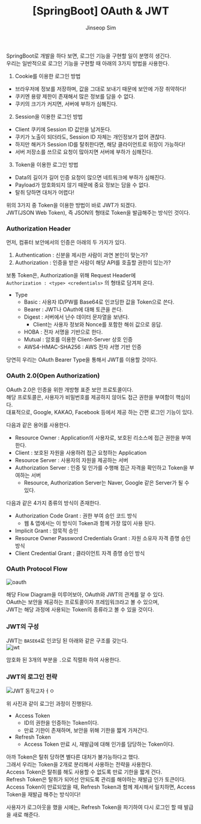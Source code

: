 ﻿---
layout: post
title: "[SpringBoot] OAuth & JWT"
categories: Springboot
tags: [java]
author:
  - Jinseop Sim
toc: true
---
SpringBoot로 개발을 하다 보면, 로그인 기능을 구현할 일이 분명히 생긴다.  
우리는 일반적으로 로그인 기능을 구현할 때 아래의 3가지 방법을 사용한다.

1. Cookie를 이용한 로그인 방법
  - 브라우저에 정보를 저장하며, 값을 그대로 보내기 때문에 보안에 가장 취약하다!
  - 쿠키엔 용량 제한이 존재해서 많은 정보를 담을 수 없다.
  - 쿠키의 크기가 커지면, 서버에 부하가 심해진다.
2. Session을 이용한 로그인 방법
  - Client 쿠키에 Session ID 값만을 남겨둔다.
  - 쿠키가 노출이 되더라도, Session ID 자체는 개인정보가 없어 괜찮다.
  - 하지만 해커가 Session ID를 탈취한다면, 해당 클라이언트로 위장이 가능하다!
  - 서버 저장소를 쓰므로 요청이 많아지면 서버에 부하가 심해진다.
3. Token을 이용한 로그인 방법
  - Data의 길이가 길어 인증 요청이 많으면 네트워크에 부하가 심해진다.
  - Payload가 암호화되지 않기 때문에 중요 정보는 담을 수 없다.
  - 탈취 당하면 대처가 어렵다!

위의 3가지 중 Token을 이용한 방법이 바로 JWT가 되겠다.  
JWT(JSON Web Token), 즉 JSON의 형태로 Token을 발급해주는 방식인 것이다.  

### Authorization Header
먼저, 컴퓨터 보안에서의 인증은 아래의 두 가지가 있다.  

1. Authentication : 신분을 제시한 사람이 과연 본인이 맞는가?
2. Authorization : 인증을 받은 사람이 해당 API를 호출할 권한이 있는가?

보통 Token은, Authorization을 위해 Request Header에  
```Authorization : <type> <credentials>``` 의 형태로 담겨져 온다.  

- Type
  - Basic : 사용자 ID/PW를 Base64로 인코딩한 값을 Token으로 쓴다.
  - Bearer : JWT나 OAuth에 대해 토큰을 쓴다.
  - Digest : 서버에서 난수 데이터 문자열을 보낸다.
    - Client는 사용자 정보와 Nonce를 포함한 해쉬 값으로 응답.
  - HOBA : 전자 서명을 기반으로 한다.
  - Mutual : 암호를 이용한 Client-Server 상호 인증
  - AWS4-HMAC-SHA256 : AWS 전자 서명 기반 인증

당연히 우리는 OAuth Bearer Type을 통해서 JWT를 이용할 것이다.  

### OAuth 2.0(Open Authorization)
OAuth 2.0은 인증을 위한 개방형 표준 보안 프로토콜이다.  
해당 프로토콜은, 사용자가 비밀번호를 제공하지 않아도 접근 권한을 부여함이 핵심이다.  
대표적으로, Google, KAKAO, Facebook 등에서 제공 하는 간편 로그인 기능이 있다.  

다음과 같은 용어를 사용한다.  
- Resource Owner : Application의 사용자로, 보호된 리소스에 접근 권한을 부여한다.
- Client : 보호된 자원을 사용하려 접근 요청하는 Application
- Resource Server : 사용자의 자원을 제공하는 서버
- Authorization Server : 인증 및 인가를 수행해 접근 자격을 확인하고 Token을 부여하는 서버
  - Resource, Authorization Server는 Naver, Google 같은 Server가 될 수 있다.

다음과 같은 4가지 종류의 방식이 존재한다.
- Authorization Code Grant : 권한 부여 승인 코드 방식
  - 웹 & 앱에서는 이 방식이 Token과 함께 가장 많이 사용 된다.
- Implicit Grant : 암묵적 승인
- Resource Owner Password Credentials Grant : 자원 소유자 자격 증명 승인 방식
- Client Credential Grant ; 클라이언트 자격 증명 승인 방식

### OAuth Protocol Flow
![oauth](https://user-images.githubusercontent.com/71700079/209426710-b4a6c32a-ada4-464b-80e4-6de1b0f6030c.png)  

해당 Flow Diagram을 미루어보아, OAuth와 JWT의 관계를 알 수 있다.  
OAuth는 보안을 제공하는 프로토콜이자 프레임워크라고 볼 수 있으며,  
JWT는 해당 과정에 사용되는 Token의 종류라고 볼 수 있을 것이다.  

### JWT의 구성
JWT는 ```BASE64```로 인코딩 된 아래와 같은 구조를 갖는다.  
![jwt](https://user-images.githubusercontent.com/71700079/209426713-7355d409-b96e-48db-b3b1-02cbaa24996d.png)  

암호화 된 3개의 부분을 ```.```으로 직렬화 하여 사용한다.  

### JWT의 로그인 전략
![JWT 동작고자ㅓㅇ](https://user-images.githubusercontent.com/71700079/192800728-f7b1cb72-20f7-4235-87da-86a4850ded23.PNG)  

위 사진과 같이 로그인 과정이 진행된다.  

- Access Token
  - ID의 권한을 인증하는 Token이다.
  - 만료 기한이 존재하며, 보안을 위해 기한을 짧게 가져간다.
- Refresh Token
  - Access Token 만료 시, 재발급에 대해 인가를 담당하는 Token이다.

아까 Token은 탈취 당하면 별다른 대처가 불가능하다고 했다.  
그래서 우리는 Token을 2개로 분리해서 사용하는 전략을 사용한다.    
Access Token은 탈취를 해도 사용할 수 없도록 만료 기한을 짧게 건다.  
Refresh Token은 탈취가 되어선 안되도록 관리를 해야하는 재발급 인가 토큰이다.  
Access Token이 만료되었을 때, Refresh Token과 함께 제시해서 일치하면, Access Token을 재발급 해주는 방식이다!  

사용자가 로그아웃을 했을 시에는, Refresh Token을 파기하여 다시 로그인 할 때 발급을 새로 해준다.  
